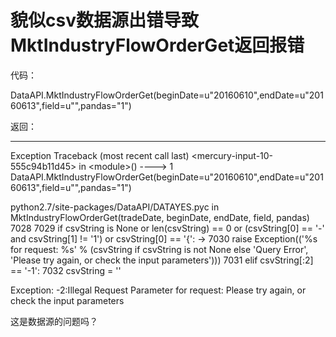 # 貌似csv数据源出错导致MktIndustryFlowOrderGet返回报错

代码：

DataAPI.MktIndustryFlowOrderGet(beginDate=u"20160610",endDate=u"20160613",field=u"",pandas="1")

返回：

---------------------------------------------------------------------------
Exception                                 Traceback (most recent call last)
&lt;mercury-input-10-555c94b11d45&gt; in &lt;module&gt;()
----&gt; 1 DataAPI.MktIndustryFlowOrderGet(beginDate=u"20160610",endDate=u"20160613",field=u"",pandas="1")

python2.7/site-packages/DataAPI/DATAYES.pyc in MktIndustryFlowOrderGet(tradeDate, beginDate, endDate, field, pandas)
   7028 
   7029         if csvString is None or len(csvString) == 0 or (csvString[0] == '-' and csvString[1] != '1') or csvString[0] == '{':
-&gt; 7030             raise Exception(('%s for request: %s' % (csvString if csvString is not None else 'Query Error', 'Please try again, or check the input parameters')))
   7031         elif csvString[:2] == '-1':
   7032             csvString = ''

Exception: -2:Illegal Request Parameter for request: Please try again, or check the input parameters

这是数据源的问题吗？